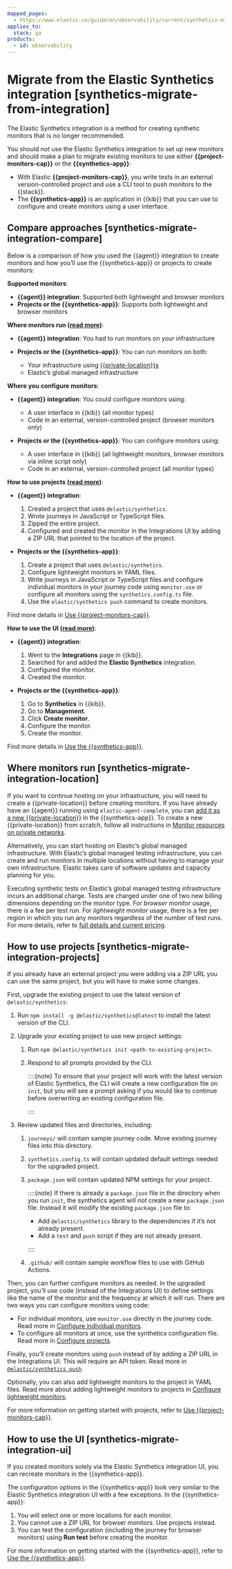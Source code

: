 ```yaml
---
mapped_pages:
  - https://www.elastic.co/guide/en/observability/current/synthetics-migrate-from-integration.html
applies_to:
  stack: ga
products:
  - id: observability
---
```


# Migrate from the Elastic Synthetics integration [synthetics-migrate-from-integration]

The Elastic Synthetics integration is a method for creating synthetic monitors that is no longer recommended.

You should *not* use the Elastic Synthetics integration to set up new monitors and should make a plan to migrate existing monitors to use either **{{project-monitors-cap}}** or the **{{synthetics-app}}**:

* With Elastic **{{project-monitors-cap}}**, you write tests in an external version-controlled project and use a CLI tool to push monitors to the {{stack}}.
* The **{{synthetics-app}}** is an application in {{kib}} that you can use to configure and create monitors using a user interface.

## Compare approaches [synthetics-migrate-integration-compare]

Below is a comparison of how you used the {{agent}} integration to create monitors and how you’ll use the {{synthetics-app}} or projects to create monitors:

**Supported monitors**:

* **{{agent}} integration**: Supported both lightweight and browser monitors
* **Projects or the {{synthetics-app}}**: Supports both lightweight and browser monitors

**Where monitors run ([read more](#synthetics-migrate-integration-location))**:

* **{{agent}} integration**: You had to run monitors on your infrastructure
* **Projects or the {{synthetics-app}}**: You can run monitors on both:

    * Your infrastructure using [{{private-location}}s](/solutions/observability/synthetics/monitor-resources-on-private-networks.md)
    * Elastic’s global managed infrastructure

**Where you configure monitors**:

* **{{agent}} integration**: You could configure monitors using:

    * A user interface in {{kib}} (all monitor types)
    * Code in an external, version-controlled project (browser monitors *only*)

* **Projects or the {{synthetics-app}}**: You can configure monitors using:

    * A user interface in {{kib}} (all lightweight monitors, browser monitors via inline script only)
    * Code in an external, version-controlled project (all monitor types)

**How to use projects ([read more](#synthetics-migrate-integration-projects))**:

* **{{agent}} integration**:

    1. Created a project that uses `@elastic/synthetics`.
    2. Wrote journeys in JavaScript or TypeScript files.
    3. Zipped the entire project.
    4. Configured and created the monitor in the Integrations UI by adding a ZIP URL that pointed to the location of the project.

* **Projects or the {{synthetics-app}}**:

    1. Create a project that uses `@elastic/synthetics`.
    2. Configure lightweight monitors in YAML files.
    3. Write journeys in JavaScript or TypeScript files and configure individual monitors in your journey code using `monitor.use` or configure all monitors using the `synthetics.config.ts` file.
    4. Use the `elastic/synthetics push` command to create monitors.

Find more details in [Use {{project-monitors-cap}}](/solutions/observability/synthetics/create-monitors-with-projects.md).

**How to use the UI ([read more](#synthetics-migrate-integration-ui))**:

* **{{agent}} integration**:

    1. Went to the **Integrations** page in {{kib}}.
    2. Searched for and added the **Elastic Synthetics** integration.
    3. Configured the monitor.
    4. Created the monitor.

* **Projects or the {{synthetics-app}}**:

    1. Go to **Synthetics** in {{kib}}.
    2. Go to **Management**.
    3. Click **Create monitor**.
    4. Configure the monitor.
    5. Create the monitor.

Find more details in [Use the {{synthetics-app}}](/solutions/observability/synthetics/create-monitors-ui.md).

## Where monitors run [synthetics-migrate-integration-location]

If you want to continue hosting on your infrastructure, you will need to create a {{private-location}} before creating monitors. If you have already have an {{agent}} running using `elastic-agent-complete`, you can [add it as a new {{private-location}}](/solutions/observability/synthetics/monitor-resources-on-private-networks.md#synthetics-private-location-add) in the {{synthetics-app}}. To create a new {{private-location}} from scratch, follow all instructions in [Monitor resources on private networks](/solutions/observability/synthetics/monitor-resources-on-private-networks.md).

Alternatively, you can start hosting on Elastic’s global managed infrastructure. With Elastic’s global managed testing infrastructure, you can create and run monitors in multiple locations without having to manage your own infrastructure. Elastic takes care of software updates and capacity planning for you.

Executing synthetic tests on Elastic’s global managed testing infrastructure incurs an additional charge. Tests are charged under one of two new billing dimensions depending on the monitor type. For *browser monitor* usage, there is a fee per test run. For *lightweight monitor* usage, there is a fee per region in which you run any monitors regardless of the number of test runs. For more details, refer to [full details and current pricing](https://www.elastic.co/pricing).

## How to use projects [synthetics-migrate-integration-projects]

If you already have an external project you were adding via a ZIP URL you can use the same project, but you will have to make some changes.

First, upgrade the existing project to use the latest version of `@elastic/synthetics`:

1. Run `npm install -g @elastic/synthetics@latest` to install the latest version of the CLI.
2. Upgrade your existing project to use new project settings:

    1. Run `npm @elastic/synthetics init <path-to-existing-project>`.
    2. Respond to all prompts provided by the CLI.

        ::::{note}
        To ensure that your project will work with the latest version of Elastic Synthetics, the CLI will create a new configuration file on `init`, but you will see a prompt asking if you would like to continue before overwriting an existing configuration file.

        ::::

3. Review updated files and directories, including:

    1. `journeys/` will contain sample journey code. Move existing journey files into this directory.
    2. `synthetics.config.ts` will contain updated default settings needed for the upgraded project.
    3. `package.json` will contain updated NPM settings for your project.

        ::::{note}
        If there is already a `package.json` file in the directory when you run `init`, the synthetics agent will *not* create a new `package.json` file. Instead it will modify the existing `package.json` file to:

        * Add `@elastic/synthetics` library to the dependencies if it’s not already present.
        * Add a `test` and `push` script if they are not already present.

        ::::

    4. `.github/` will contain sample workflow files to use with GitHub Actions.

Then, you can further configure monitors as needed. In the upgraded project, you’ll use code (instead of the Integrations UI) to define settings like the name of the monitor and the frequency at which it will run. There are two ways you can configure monitors using code:

* For individual monitors, use `monitor.use` directly in the journey code. Read more in [Configure individual monitors](/solutions/observability/synthetics/configure-individual-browser-monitors.md).
* To configure all monitors at once, use the synthetics configuration file. Read more in [Configure projects](/solutions/observability/synthetics/configure-projects.md).

Finally, you’ll create monitors using `push` instead of by adding a ZIP URL in the Integrations UI. This will require an API token. Read more in [`@elastic/synthetics push`](/solutions/observability/synthetics/cli.md#elastic-synthetics-push-command).

Optionally, you can also add lightweight monitors to the project in YAML files. Read more about adding lightweight monitors to projects in [Configure lightweight monitors](/solutions/observability/synthetics/configure-lightweight-monitors.md).

For more information on getting started with projects, refer to [Use {{project-monitors-cap}}](/solutions/observability/synthetics/create-monitors-with-projects.md).

## How to use the UI [synthetics-migrate-integration-ui]

If you created monitors solely via the Elastic Synthetics integration UI, you can recreate monitors in the {{synthetics-app}}.

The configuration options in the {{synthetics-app}} look very similar to the Elastic Synthetics integration UI with a few exceptions. In the {{synthetics-app}}:

1. You will select one or more locations for each monitor.
2. You cannot use a ZIP URL for browser monitors. Use projects instead.
3. You can test the configuration (including the journey for browser monitors) using **Run test** before creating the monitor.

For more information on getting started with the {{synthetics-app}}, refer to [Use the {{synthetics-app}}](/solutions/observability/synthetics/create-monitors-ui.md).

